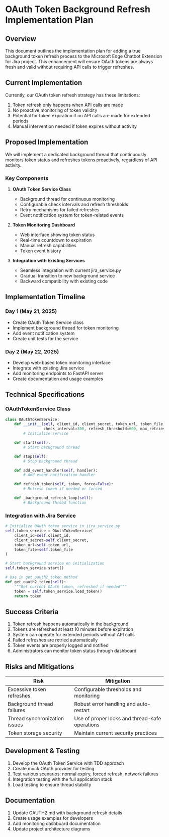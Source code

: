 # OAuth Token Background Refresh Implementation Plan

## Overview

This document outlines the implementation plan for adding a true background token refresh process to the Microsoft Edge Chatbot Extension for Jira project. This enhancement will ensure OAuth tokens are always fresh and valid without requiring API calls to trigger refreshes.

## Current Implementation

Currently, our OAuth token refresh strategy has these limitations:

1. Token refresh only happens when API calls are made
2. No proactive monitoring of token validity
3. Potential for token expiration if no API calls are made for extended periods
4. Manual intervention needed if token expires without activity

## Proposed Implementation

We will implement a dedicated background thread that continuously monitors token status and refreshes tokens proactively, regardless of API activity.

### Key Components

1. **OAuth Token Service Class**
   - Background thread for continuous monitoring
   - Configurable check intervals and refresh thresholds
   - Retry mechanisms for failed refreshes
   - Event notification system for token-related events

2. **Token Monitoring Dashboard**
   - Web interface showing token status
   - Real-time countdown to expiration
   - Manual refresh capabilities
   - Token event history

3. **Integration with Existing Services**
   - Seamless integration with current jira_service.py
   - Gradual transition to new background service
   - Backward compatibility with existing code

## Implementation Timeline

### Day 1 (May 21, 2025)
- Create OAuth Token Service class
- Implement background thread for token monitoring
- Add event notification system
- Create unit tests for the service

### Day 2 (May 22, 2025)
- Develop web-based token monitoring interface
- Integrate with existing Jira service
- Add monitoring endpoints to FastAPI server
- Create documentation and usage examples

## Technical Specifications

### OAuthTokenService Class

```python
class OAuthTokenService:
    def __init__(self, client_id, client_secret, token_url, token_file,
                 check_interval=300, refresh_threshold=600, max_retries=3):
        # Initialize service

    def start(self):
        # Start background thread

    def stop(self):
        # Stop background thread

    def add_event_handler(self, handler):
        # Add event notification handler

    def refresh_token(self, token, force=False):
        # Refresh token if needed or forced

    def _background_refresh_loop(self):
        # Background thread function
```

### Integration with Jira Service

```python
# Initialize OAuth token service in jira_service.py
self.token_service = OAuthTokenService(
    client_id=self.client_id,
    client_secret=self.client_secret,
    token_url=self.token_url,
    token_file=self.token_file
)

# Start background service on initialization
self.token_service.start()

# Use in get_oauth2_token method
def get_oauth2_token(self):
    """Get current OAuth token, refreshed if needed"""
    token = self.token_service.load_token()
    return token
```

## Success Criteria

1. Token refresh happens automatically in the background
2. Tokens are refreshed at least 10 minutes before expiration
3. System can operate for extended periods without API calls
4. Failed refreshes are retried automatically
5. Token events are properly logged and notified
6. Administrators can monitor token status through dashboard

## Risks and Mitigations

| Risk | Mitigation |
|------|------------|
| Excessive token refreshes | Configurable thresholds and monitoring |
| Background thread failures | Robust error handling and auto-restart |
| Thread synchronization issues | Use of proper locks and thread-safe operations |
| Token storage security | Maintain current security practices |

## Development & Testing

1. Develop the OAuth Token Service with TDD approach
2. Create mock OAuth provider for testing
3. Test various scenarios: normal expiry, forced refresh, network failures
4. Integration testing with the full application stack
5. Load testing to ensure thread stability

## Documentation

1. Update OAUTH2.md with background refresh details
2. Create usage examples for developers
3. Add monitoring dashboard documentation
4. Update project architecture diagrams
